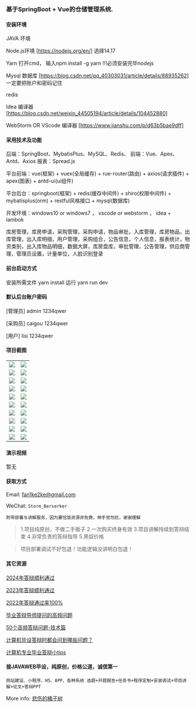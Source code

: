 ### 基于SpringBoot + Vue的仓储管理系统.

#### 安装环境

JAVA 环境 

Node.js环境 [https://nodejs.org/en/] 选择14.17

Yarn 打开cmd， 输入npm install -g yarn !!!必须安装完毕nodejs

Mysql 数据库 [https://blog.csdn.net/qq_40303031/article/details/88935262] 一定要把账户和密码记住

redis

Idea 编译器 [https://blog.csdn.net/weixin_44505194/article/details/104452880]

WebStorm OR VScode 编译器 [https://www.jianshu.com/p/d63b5bae9dff]

#### 采用技术及功能

后端：SpringBoot、MybatisPlus、MySQL、Redis、
前端：Vue、Apex、Antd、Axios
报表：Spread.js

平台前端：vue(框架) + vuex(全局缓存) + rue-router(路由) + axios(请求插件) + apex(图表)  + antd-ui(ui组件)

平台后台：springboot(框架) + redis(缓存中间件) + shiro(权限中间件) + mybatisplus(orm) + restful风格接口 + mysql(数据库)

开发环境：windows10 or windows7 ， vscode or webstorm ， idea + lambok

库房管理，库房申请，采购管理，采购申请，物品审批，入库管理，库房物品，出库管理，出入库明细，用户管理，采购组合，公告信息，个人信息，报表统计，物资类别，出入库物品明细，数据大屏，库房盘库，审批管理，公告管理，供应商管理，管理员设置，计量单位，人脸识别登录


#### 前台启动方式
安装所需文件 yarn install 
运行 yarn run dev

#### 默认后台账户密码
[管理员]
admin
1234qwer

[采购员]
caigou
1234qwer

[用户]
lisi
1234qwer
#### 项目截图

|  |  |
|---------------------|---------------------|
| ![](https://fank-bucket-oss.oss-cn-beijing.aliyuncs.com/img/1720362134765.png) | ![](https://fank-bucket-oss.oss-cn-beijing.aliyuncs.com/img/1720361808758.png) |
| ![](https://fank-bucket-oss.oss-cn-beijing.aliyuncs.com/img/1720362090923.png) | ![](https://fank-bucket-oss.oss-cn-beijing.aliyuncs.com/img/1720361786585.png) |
| ![](https://fank-bucket-oss.oss-cn-beijing.aliyuncs.com/img/1720362079784.png) | ![](https://fank-bucket-oss.oss-cn-beijing.aliyuncs.com/img/1720361742660.png) |
| ![](https://fank-bucket-oss.oss-cn-beijing.aliyuncs.com/img/1720361964051.png) | ![](https://fank-bucket-oss.oss-cn-beijing.aliyuncs.com/img/1720361728040.png) |
| ![](https://fank-bucket-oss.oss-cn-beijing.aliyuncs.com/img/1720361927539.png) | ![](https://fank-bucket-oss.oss-cn-beijing.aliyuncs.com/img/1720361716264.png) |
| ![](https://fank-bucket-oss.oss-cn-beijing.aliyuncs.com/img/1720361904967.png) | ![](https://fank-bucket-oss.oss-cn-beijing.aliyuncs.com/img/1720361703707.png) |
| ![](https://fank-bucket-oss.oss-cn-beijing.aliyuncs.com/img/1720361890943.png) | ![](https://fank-bucket-oss.oss-cn-beijing.aliyuncs.com/img/1720361688801.png) |
| ![](https://fank-bucket-oss.oss-cn-beijing.aliyuncs.com/img/1720361854151.png) | ![](https://fank-bucket-oss.oss-cn-beijing.aliyuncs.com/img/1720361674818.png) |
| ![](https://fank-bucket-oss.oss-cn-beijing.aliyuncs.com/img/1720361841423.png) | ![](https://fank-bucket-oss.oss-cn-beijing.aliyuncs.com/img/1720361663466.png) |
| ![](https://fank-bucket-oss.oss-cn-beijing.aliyuncs.com/img/1720361826094.png) | ![](https://fank-bucket-oss.oss-cn-beijing.aliyuncs.com/img/1720361617192.png) |


#### 演示视频

暂无

#### 获取方式

Email: fan1ke2ke@gmail.com

WeChat: `Storm_Berserker`

`附带部署与讲解服务，因为要恰饭资源非免费，伸手党勿扰，谢谢理解`

> 1.项目纯原创，不做二手贩子 2.一次购买终身有效 3.项目讲解持续到答辩结束 4.非常负责的答辩指导 5.黑奴价格

> 项目部署调试不好包退！功能逻辑没讲明白包退！

#### 其它资源

[2024年答辩顺利通过](https://berserker287.github.io/2024/06/06/2024%E5%B9%B4%E7%AD%94%E8%BE%A9%E9%A1%BA%E5%88%A9%E9%80%9A%E8%BF%87/)

[2023年答辩顺利通过](https://berserker287.github.io/2023/06/14/2023%E5%B9%B4%E7%AD%94%E8%BE%A9%E9%A1%BA%E5%88%A9%E9%80%9A%E8%BF%87/)

[2022年答辩通过率100%](https://berserker287.github.io/2022/05/25/%E9%A1%B9%E7%9B%AE%E4%BA%A4%E6%98%93%E8%AE%B0%E5%BD%95/)

[毕业答辩导师提问的高频问题](https://berserker287.github.io/2023/06/13/%E6%AF%95%E4%B8%9A%E7%AD%94%E8%BE%A9%E5%AF%BC%E5%B8%88%E6%8F%90%E9%97%AE%E7%9A%84%E9%AB%98%E9%A2%91%E9%97%AE%E9%A2%98/)

[50个高频答辩问题-技术篇](https://berserker287.github.io/2023/06/13/50%E4%B8%AA%E9%AB%98%E9%A2%91%E7%AD%94%E8%BE%A9%E9%97%AE%E9%A2%98-%E6%8A%80%E6%9C%AF%E7%AF%87/)

[计算机毕设答辩时都会问到哪些问题？](https://www.zhihu.com/question/31020988)

[计算机专业毕业答辩小tips](https://zhuanlan.zhihu.com/p/145911029)

#### 接JAVAWEB毕设，纯原创，价格公道，诚信第一

`网站建设、小程序、H5、APP、各种系统 选题+开题报告+任务书+程序定制+安装调试+项目讲解+论文+答辩PPT`

More info: [悲伤的橘子树](https://berserker287.github.io/)
